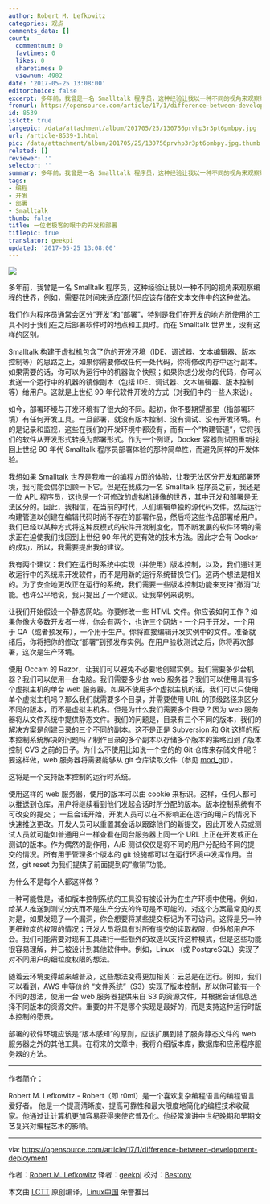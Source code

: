 ```yaml
---
author: Robert M. Lefkowitz
categories: 观点
comments_data: []
count:
  commentnum: 0
  favtimes: 0
  likes: 0
  sharetimes: 0
  viewnum: 4902
date: '2017-05-25 13:08:00'
editorchoice: false
excerpt: 多年前，我曾是一名 Smalltalk 程序员，这种经验让我以一种不同的视角来观察编程的世界，例如，需要花时间来适应源代码应该存储在文本文件中的这种做法。
fromurl: https://opensource.com/article/17/1/difference-between-development-deployment
id: 8539
islctt: true
largepic: /data/attachment/album/201705/25/130756prvhp3r3pt6pmbpy.jpg
url: /article-8539-1.html
pic: /data/attachment/album/201705/25/130756prvhp3r3pt6pmbpy.jpg.thumb.jpg
related: []
reviewer: ''
selector: ''
summary: 多年前，我曾是一名 Smalltalk 程序员，这种经验让我以一种不同的视角来观察编程的世界，例如，需要花时间来适应源代码应该存储在文本文件中的这种做法。
tags:
- 编程
- 开发
- 部署
- Smalltalk
thumb: false
title: 一位老极客的眼中的开发和部署
titlepic: true
translator: geekpi
updated: '2017-05-25 13:08:00'
---
```


![](/data/attachment/album/201705/25/130756prvhp3r3pt6pmbpy.jpg)


多年前，我曾是一名 Smalltalk 程序员，这种经验让我以一种不同的视角来观察编程的世界，例如，需要花时间来适应源代码应该存储在文本文件中的这种做法。


我们作为程序员通常会区分“开发”和“部署”，特别是我们在开发的地方所使用的工具不同于我们在之后部署软件时的地点和工具时。而在 Smalltalk 世界里，没有这样的区别。


Smalltalk 构建于虚拟机包含了你的开发环境（IDE、调试器、文本编辑器、版本控制等）的思路之上，如果你需要修改任何一处代码，你得修改内存中运行副本。如果需要的话，你可以为运行中的机器做个快照；如果你想分发你的代码，你可以发送一个运行中的机器的镜像副本（包括 IDE、调试器、文本编辑器、版本控制等）给用户。这就是上世纪 90 年代软件开发的方式（对我们中的一些人来说）。


如今，部署环境与开发环境有了很大的不同。起初，你不要期望那里（指部署环境）有任何开发工具。一旦部署，就没有版本控制、没有调试、没有开发环境。有的是记录和监视，这些在我们的开发环境中都没有，而有一个“构建管道”，它将我们的软件从开发形式转换为部署形式。作为一个例证，Docker 容器则试图重新找回上世纪 90 年代 Smalltalk 程序员部署体验的那种简单性，而避免同样的开发体验。


我想如果 Smalltalk 世界是我唯一的编程方面的体验，让我无法区分开发和部署环境，我可能会偶尔回顾一下它。但是在我成为一名 Smalltalk 程序员之前，我还是一位 APL 程序员，这也是一个可修改的虚拟机镜像的世界，其中开发和部署是无法区分的。因此，我相信，在当前的时代，人们编辑单独的源代码文件，然后运行构建管道以创建在编辑代码时尚不存在的部署作品，然后将这些作品部署给用户。我们已经以某种方式将这种反模式的软件开发制度化，而不断发展的软件环境的需求正在迫使我们找回到上世纪 90 年代的更有效的技术方法。因此才会有 Docker 的成功，所以，我需要提出我的建议。


我有两个建议：我们在运行时系统中实现（并使用）版本控制，以及，我们通过更改运行中的系统来开发软件，而不是用新的运行系统替换它们。这两个想法是相关的。为了安全地更改正在运行的系统，我们需要一些版本控制功能来支持“撤消”功能。也许公平地说，我只提出了一个建议。让我举例来说明。


让我们开始假设一个静态网站。你要修改一些 HTML 文件。你应该如何工作？如果你像大多数开发者一样，你会有两个，也许三个网站 - 一个用于开发，一个用于 QA（或者预发布），一个用于生产。你将直接编辑开发实例中的文件。准备就绪后，你将把你的修改“部署”到预发布实例。在用户验收测试之后，你将再次部署，这次是生产环境。


使用 Occam 的 Razor，让我们可以避免不必要地创建实例。我们需要多少台机器？我们可以使用一台电脑。我们需要多少台 web 服务器？我们可以使用具有多个虚拟主机的单台 web 服务器。如果不使用多个虚拟主机的话，我们可以只使用单个虚拟主机吗？那么我们就需要多个目录，并需要使用 URL 的顶级路径来区分不同的版本，而不是虚拟主机名。但是为什么我们需要多个目录？因为 web 服务器将从文件系统中提供静态文件。我们的问题是，目录有三个不同的版本，我们的解决方案是创建目录的三个不同的副本。这不是正是 Subversion 和 Git 这样的版本控制系统解决的问题吗？制作目录的多个副本以存储多个版本的策略回到了版本控制 CVS 之前的日子。为什么不使用比如说一个空的的 Git 仓库来存储文件呢？要这样做，web 服务器将需要能够从 git 仓库读取文件（参见 [mod\_git](https://github.com/r0ml/mod_git)）。


这将是一个支持版本控制的运行时系统。


使用这样的 web 服务器，使用的版本可以由 cookie 来标识。这样，任何人都可以推送到仓库，用户将继续看到他们发起会话时所分配的版本。版本控制系统有不可改变的提交； 一旦会话开始，开发人员可以在不影响正在运行的用户的情况下快速推送更改。开发人员可以重置其会话以跟踪他们的新提交，因此开发人员或测试人员就可能如普通用户一样查看在同台服务器上同一个 URL 上正在开发或正在测试的版本。作为偶然的副作用，A/B 测试仅仅是将不同的用户分配给不同的提交的情况。所有用于管理多个版本的 git 设施都可以在运行环境中发挥作用。当然，git reset 为我们提供了前面提到的“撤销”功能。


为什么不是每个人都这样做？


一种可能性是，诸如版本控制系统的工具没有被设计为在生产环境中使用。例如，给某人推送到测试分支而不是生产分支的许可是不可能的。对这个方案最常见的反对是，如果发现了一个漏洞，你会想要将某些提交标记为不可访问。这将是另一种更细粒度的权限的情况；开发人员将具有对所有提交的读取权限，但外部用户不会。我们可能需要对现有工具进行一些额外的改造以支持这种模式，但是这些功能很容易理解，并已被设计到其他软件中。例如，Linux （或 PostgreSQL）实现了对不同用户的细粒度权限的想法。


随着云环境变得越来越普及，这些想法变得更加相关：云总是在运行。例如，我们可以看到，AWS 中等价的 “文件系统”（S3）实现了版本控制，所以你可能有一个不同的想法，使用一台 web 服务器提供来自 S3 的资源文件，并根据会话信息选择不同版本的资源文件。重要的并不是哪个实现是最好的，而是支持这种运行时版本控制的愿景。


部署的软件环境应该是“版本感知”的原则，应该扩展到除了服务静态文件的 web 服务器之外的其他工具。在将来的文章中，我将介绍版本库，数据库和应用程序服务器的方法。




---


作者简介：


Robert M. Lefkowitz - Robert（即 r0ml）是一个喜欢复杂编程语言的编程语言爱好者。 他是一个提高清晰度、提高可靠性和最大限度地简化的编程技术收藏家。他通过让计算机更加容易获得来使它普及化。他经常演讲中世纪晚期和早期文艺复兴对编程艺术的影响。




---


via: <https://opensource.com/article/17/1/difference-between-development-deployment>


作者：[Robert M. Lefkowitz](https://opensource.com/users/r0ml) 译者：[geekpi](https://github.com/geekpi) 校对：[Bestony](https://github.com/Bestony)


本文由 [LCTT](https://github.com/LCTT/TranslateProject) 原创编译，[Linux中国](https://linux.cn/) 荣誉推出